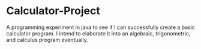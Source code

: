 # Calculator-Project
A programming experiment in java to see if I can successfully create a basic calculator program. 
I intend to elaborate it into an algebraic, trigonometric, and calculus program eventually.
